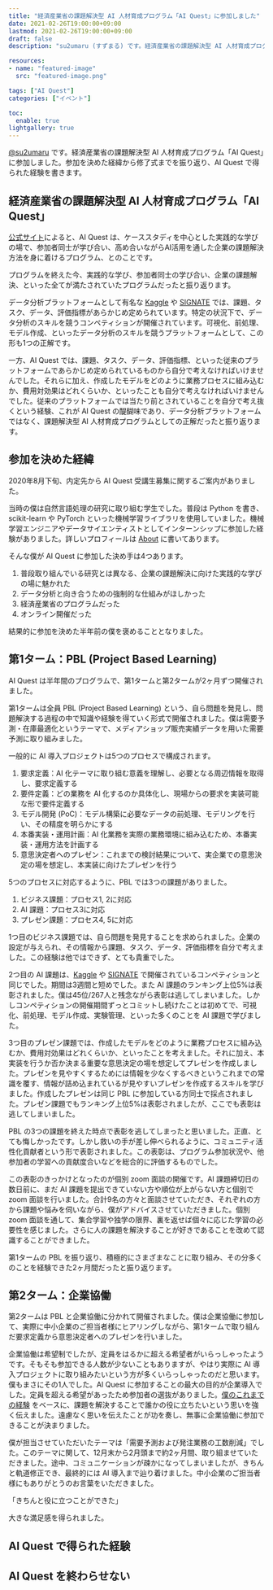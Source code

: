 ```yaml
---
title: "経済産業省の課題解決型 AI 人材育成プログラム「AI Quest」に参加しました"
date: 2021-02-26T19:00:00+09:00
lastmod: 2021-02-26T19:00:00+09:00
draft: false
description: "su2umaru (すずまる) です。経済産業省の課題解決型 AI 人材育成プログラム「AI Quest」に参加しました。参加を決めた経緯から修了式までを振り返り、AI Quest で得られた経験を書きます。"

resources:
- name: "featured-image"
  src: "featured-image.png"

tags: ["AI Quest"]
categories: ["イベント"]

toc:
  enable: true
lightgallery: true
---
```


[@su2umaru](https://twitter.com/su2umaru) です。経済産業省の課題解決型 AI 人材育成プログラム「AI Quest」に参加しました。参加を決めた経緯から修了式までを振り返り、AI Quest で得られた経験を書きます。

<!--more-->

## 経済産業省の課題解決型 AI 人材育成プログラム「AI Quest」

[公式サイト](https://lp.signate.jp/ai-quest/)によると、AI Quest は、ケーススタディを中心とした実践的な学びの場で、参加者同士が学び合い、高め合いながらAI活用を通した企業の課題解決方法を身に着けるプログラム、とのことです。

プログラムを終えた今、実践的な学び、参加者同士の学び合い、企業の課題解決、といった全てが満たされていたプログラムだったと振り返ります。

データ分析プラットフォームとして有名な [Kaggle](https://www.kaggle.com/) や [SIGNATE](https://signate.jp/) では、課題、タスク、データ、評価指標があらかじめ定められています。特定の状況下で、データ分析のスキルを競うコンペティションが開催されています。可視化、前処理、モデル作成、といったデータ分析のスキルを競うプラットフォームとして、この形も1つの正解です。

一方、AI Quest では、課題、タスク、データ、評価指標、といった従来のプラットフォームであらかじめ定められているものから自分で考えなければいけませんでした。それらに加え、作成したモデルをどのように業務プロセスに組み込むか、費用対効果はどれくらいか、といったことも自分で考えなければいけませんでした。従来のプラットフォームでは当たり前とされていることを自分で考え抜くという経験、これが AI Quest の醍醐味であり、データ分析プラットフォームではなく、課題解決型 AI 人材育成プログラムとしての正解だったと振り返ります。

## 参加を決めた経緯

2020年8月下旬、内定先から AI Quest 受講生募集に関するご案内がありました。

当時の僕は自然言語処理の研究に取り組む学生でした。普段は Python を書き、scikit-learn や PyTorch といった機械学習ライブラリを使用していました。機械学習エンジニアやデータサイエンティストとしてインターンシップに参加した経験がありました。詳しいプロフィールは [About](https://su2umarathon.netlify.app/about/) に書いてあります。

そんな僕が AI Quest に参加した決め手は4つあります。

1. 普段取り組んでいる研究とは異なる、企業の課題解決に向けた実践的な学びの場に魅かれた
2. データ分析と向き合うための強制的な仕組みがほしかった
3. 経済産業省のプログラムだった
4. オンライン開催だった

結果的に参加を決めた半年前の僕を褒めることとなりました。

## 第1ターム：PBL (Project Based Learning)

AI Quest は半年間のプログラムで、第1タームと第2タームが2ヶ月ずつ開催されました。

第1タームは全員 PBL (Project Based Learning) という、自ら問題を発見し、問題解決する過程の中で知識や経験を得ていく形式で開催されました。僕は需要予測・在庫最適化というテーマで、メディアショップ販売実績データを用いた需要予測に取り組みました。

一般的に AI 導入プロジェクトは5つのプロセスで構成されます。

1. 要求定義：AI 化テーマに取り組む意義を理解し、必要となる周辺情報を取得し、要求定義する
2. 要件定義：どの業務を AI 化するのか具体化し、現場からの要求を実装可能な形で要件定義する
3. モデル開発 (PoC)：モデル構築に必要なデータの前処理、モデリングを行い、その精度を明らかにする
4. 本番実装・運用計画：AI 化業務を実際の業務環境に組み込むため、本番実装・運用方法を計画する
5. 意思決定者へのプレゼン：これまでの検討結果について、実企業での意思決定の場を想定し、本実装に向けたプレゼンを行う

5つのプロセスに対応するように、PBL では3つの課題がありました。

1. ビジネス課題：プロセス1, 2に対応
2. AI 課題：プロセス3に対応
3. プレゼン課題：プロセス4, 5に対応

1つ目のビジネス課題では、自ら問題を発見することを求められました。企業の設定が与えられ、その情報から課題、タスク、データ、評価指標を自分で考えました。この経験は他ではできず、とても貴重でした。

2つ目の AI 課題は、[Kaggle](https://www.kaggle.com/) や [SIGNATE](https://signate.jp/) で開催されているコンペティションと同じでした。期間は3週間と短めでした。また AI 課題のランキング上位5%は表彰されました。僕は45位/267人と残念ながら表彰は逃してしまいました。しかしコンペティションの開催期間ずっとコミットし続けたことは初めてで、可視化、前処理、モデル作成、実験管理、といった多くのことを AI 課題で学びました。

3つ目のプレゼン課題では、作成したモデルをどのように業務プロセスに組み込むか、費用対効果はどれくらいか、といったことを考えました。それに加え、本実装を行うか否か決まる重要な意思決定の場を想定してプレゼンを作成しました。プレゼンを見やすくするためには情報を少なくするべきというこれまでの常識を覆す、情報が詰め込まれているが見やすいプレゼンを作成するスキルを学びました。作成したプレゼンは同じ PBL に参加している方同士で採点されました。プレゼン課題でもランキング上位5%は表彰されましたが、ここでも表彰は逃してしまいました。

PBL の3つの課題を終えた時点で表彰を逃してしまったと思いました。正直、とても悔しかったです。しかし救いの手が差し伸べられるように、コミュニティ活性化貢献者という形で表彰されました。この表彰は、プログラム参加状況や、他参加者の学習への貢献度合いなどを総合的に評価するものでした。

この表彰のきっかけとなったのが個別 zoom 面談の開催です。AI 課題締切日の数日前に、まだ AI 課題を提出できていない方や順位が上がらない方と個別で zoom 面談を行いました。合計9名の方々と面談させていただき、それぞれの方から課題や悩みを伺いながら、僕がアドバイスさせていただきました。個別 zoom 面談を通して、集合学習や独学の限界、裏を返せば個々に応じた学習の必要性を感じました。さらに人の課題を解決することが好きであることを改めて認識することができました。

第1タームの PBL を振り返り、積極的にさまざまなことに取り組み、その分多くのことを経験できた2ヶ月間だったと振り返ります。

## 第2ターム：企業協働

第2タームは PBL と企業協働に分かれて開催されました。僕は企業協働に参加して、実際に中小企業のご担当者様にヒアリングしながら、第1タームで取り組んだ要求定義から意思決定者へのプレゼンを行いました。

企業協働は希望制でしたが、定員をはるかに超える希望者がいらっしゃったようです。そもそも参加できる人数が少ないこともありますが、やはり実際に AI 導入プロジェクトに取り組みたいという方が多くいらっしゃったのだと思います。僕もまさにその1人でした。AI Quest に参加することの最大の目的が企業導入でした。定員を超える希望があったため参加者の選抜がありました。[僕のこれまでの経験](https://su2umarathon.netlify.app/about/) をベースに、課題を解決することで誰かの役に立ちたいという思いを強く伝えました。遠慮なく思いを伝えたことが功を奏し、無事に企業協働に参加できることが決まりました。

僕が担当させていただいたテーマは「需要予測および発注業務の工数削減」でした。このテーマに関して、12月末から2月頭まで約2ヶ月間、取り組ませていただきました。途中、コミュニケーションが疎かになってしまいましたが、きちんと軌道修正でき、最終的には AI 導入まで辿り着けました。中小企業のご担当者様にもありがとうのお言葉をいただきました。

「きちんと役に立つことができた」

大きな満足感を得られました。

## AI Quest で得られた経験

## AI Quest を終わらせない